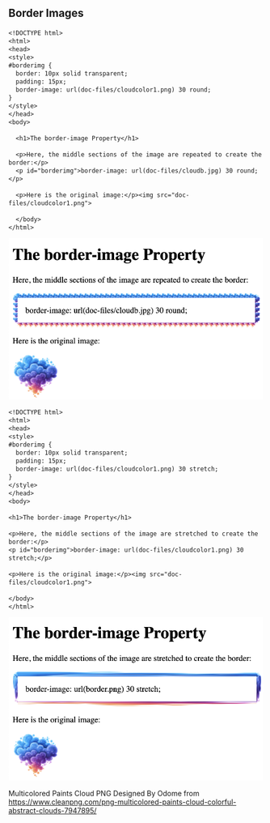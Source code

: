 ## Border Images

```
<!DOCTYPE html>
<html>
<head>
<style> 
#borderimg { 
  border: 10px solid transparent;
  padding: 15px;
  border-image: url(doc-files/cloudcolor1.png) 30 round;
}
</style>
</head>
<body>
  
  <h1>The border-image Property</h1>

  <p>Here, the middle sections of the image are repeated to create the border:</p>
  <p id="borderimg">border-image: url(doc-files/cloudb.jpg) 30 round;</p>
  
  <p>Here is the original image:</p><img src="doc-files/cloudcolor1.png">
 
  </body>
</html>
```
![Alt text](doc-files/bi.png)


```
<!DOCTYPE html>
<html>
<head>
<style> 
#borderimg { 
  border: 10px solid transparent;
  padding: 15px;
  border-image: url(doc-files/cloudcolor1.png) 30 stretch;
}
</style>
</head>
<body>

<h1>The border-image Property</h1>

<p>Here, the middle sections of the image are stretched to create the border:</p>
<p id="borderimg">border-image: url(doc-files/cloudcolor1.png) 30 stretch;</p>

<p>Here is the original image:</p><img src="doc-files/cloudcolor1.png">

</body>
</html>
```
![Alt text](doc-files/bi1.png)


Multicolored Paints Cloud  PNG Designed By Odome from https://www.cleanpng.com/png-multicolored-paints-cloud-colorful-abstract-clouds-7947895/

